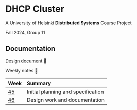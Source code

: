 # DHCP Cluster

A University of Helsinki **Distributed Systems** Course Project

Fall 2024, Group 11

## Documentation

[Design document :paperclip:](doc/design.md)

Weekly notes :notebook_with_decorative_cover:

| Week | Summary |
| :--- | :---    |
| [45](doc/week45.md) | Initial planning and specification |
| [46](doc/week46.md) | Design work and documentation |
